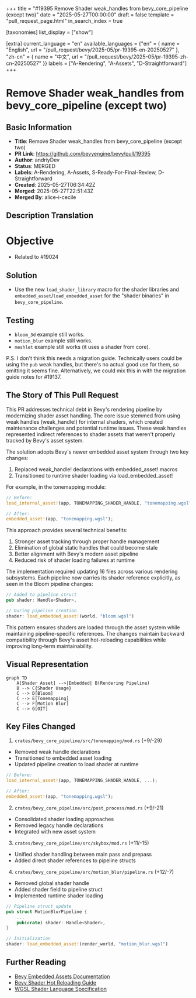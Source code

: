 +++
title = "#19395 Remove Shader weak_handles from bevy_core_pipeline (except two)"
date = "2025-05-27T00:00:00"
draft = false
template = "pull_request_page.html"
in_search_index = true

[taxonomies]
list_display = ["show"]

[extra]
current_language = "en"
available_languages = {"en" = { name = "English", url = "/pull_request/bevy/2025-05/pr-19395-en-20250527" }, "zh-cn" = { name = "中文", url = "/pull_request/bevy/2025-05/pr-19395-zh-cn-20250527" }}
labels = ["A-Rendering", "A-Assets", "D-Straightforward"]
+++

# Remove Shader weak_handles from bevy_core_pipeline (except two)

## Basic Information
- **Title**: Remove Shader weak_handles from bevy_core_pipeline (except two)
- **PR Link**: https://github.com/bevyengine/bevy/pull/19395
- **Author**: andriyDev
- **Status**: MERGED
- **Labels**: A-Rendering, A-Assets, S-Ready-For-Final-Review, D-Straightforward
- **Created**: 2025-05-27T06:34:42Z
- **Merged**: 2025-05-27T22:51:43Z
- **Merged By**: alice-i-cecile

## Description Translation
# Objective

- Related to #19024

## Solution

- Use the new `load_shader_library` macro for the shader libraries and `embedded_asset`/`load_embedded_asset` for the "shader binaries" in `bevy_core_pipeline`.

## Testing

- `bloom_3d` example still works.
- `motion_blur` example still works.
- `meshlet` example still works (it uses a shader from core).

P.S. I don't think this needs a migration guide. Technically users could be using the `pub` weak handles, but there's no actual good use for them, so omitting it seems fine. Alternatively, we could mix this in with the migration guide notes for #19137.

## The Story of This Pull Request

This PR addresses technical debt in Bevy's rendering pipeline by modernizing shader asset handling. The core issue stemmed from using weak handles (weak_handle!) for internal shaders, which created maintenance challenges and potential runtime issues. These weak handles represented indirect references to shader assets that weren't properly tracked by Bevy's asset system.

The solution adopts Bevy's newer embedded asset system through two key changes:
1. Replaced weak_handle! declarations with embedded_asset! macros
2. Transitioned to runtime shader loading via load_embedded_asset!

For example, in the tonemapping module:
```rust
// Before:
load_internal_asset!(app, TONEMAPPING_SHADER_HANDLE, "tonemapping.wgsl");

// After:
embedded_asset!(app, "tonemapping.wgsl");
```

This approach provides several technical benefits:
1. Stronger asset tracking through proper handle management
2. Elimination of global static handles that could become stale
3. Better alignment with Bevy's modern asset pipeline
4. Reduced risk of shader loading failures at runtime

The implementation required updating 16 files across various rendering subsystems. Each pipeline now carries its shader reference explicitly, as seen in the Bloom pipeline changes:

```rust
// Added to pipeline struct
pub shader: Handle<Shader>,

// During pipeline creation
shader: load_embedded_asset!(world, "bloom.wgsl")
```

This pattern ensures shaders are loaded through the asset system while maintaining pipeline-specific references. The changes maintain backward compatibility through Bevy's asset hot-reloading capabilities while improving long-term maintainability.

## Visual Representation

```mermaid
graph TD
    A[Shader Asset] -->|Embedded| B(Rendering Pipeline)
    B --> C{Shader Usage}
    C --> D[Bloom]
    C --> E[Tonemapping]
    C --> F[Motion Blur]
    C --> G[OIT]
```

## Key Files Changed

1. `crates/bevy_core_pipeline/src/tonemapping/mod.rs` (+9/-29)
- Removed weak handle declarations
- Transitioned to embedded asset loading
- Updated pipeline creation to load shader at runtime

```rust
// Before:
load_internal_asset!(app, TONEMAPPING_SHADER_HANDLE, ...);

// After:
embedded_asset!(app, "tonemapping.wgsl");
```

2. `crates/bevy_core_pipeline/src/post_process/mod.rs` (+9/-21)
- Consolidated shader loading approaches
- Removed legacy handle declarations
- Integrated with new asset system

3. `crates/bevy_core_pipeline/src/skybox/mod.rs` (+11/-15)
- Unified shader handling between main pass and prepass
- Added direct shader references to pipeline structs

4. `crates/bevy_core_pipeline/src/motion_blur/pipeline.rs` (+12/-7)
- Removed global shader handle
- Added shader field to pipeline struct
- Implemented runtime shader loading

```rust
// Pipeline struct update
pub struct MotionBlurPipeline {
    ...
    pub(crate) shader: Handle<Shader>,
}

// Initialization
shader: load_embedded_asset!(render_world, "motion_blur.wgsl")
```

## Further Reading
- [Bevy Embedded Assets Documentation](https://bevyengine.org/learn/book/assets/embedded-assets/)
- [Bevy Shader Hot Reloading Guide](https://bevyengine.org/learn/book/shader/hot-reloading/)
- [WGSL Shader Language Specification](https://gpuweb.github.io/gpuweb/wgsl/)